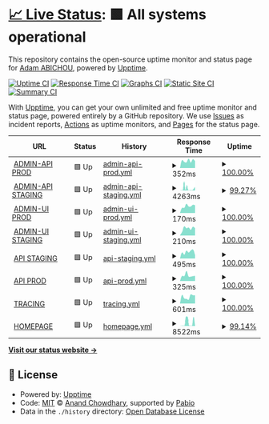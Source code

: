 # [📈 Live Status](https://uptime.celestia.elmenu.tn): <!--live status--> **🟩 All systems operational**

This repository contains the open-source uptime monitor and status page for [Adam ABICHOU](https://adam.abichou.tn), powered by [Upptime](https://github.com/upptime/upptime).

[![Uptime CI](https://github.com/adamab48/celestia-uptime/workflows/Uptime%20CI/badge.svg)](https://github.com/adamab48/celestia-uptime/actions?query=workflow%3A%22Uptime+CI%22)
[![Response Time CI](https://github.com/adamab48/celestia-uptime/workflows/Response%20Time%20CI/badge.svg)](https://github.com/adamab48/celestia-uptime/actions?query=workflow%3A%22Response+Time+CI%22)
[![Graphs CI](https://github.com/adamab48/celestia-uptime/workflows/Graphs%20CI/badge.svg)](https://github.com/adamab48/celestia-uptime/actions?query=workflow%3A%22Graphs+CI%22)
[![Static Site CI](https://github.com/adamab48/celestia-uptime/workflows/Static%20Site%20CI/badge.svg)](https://github.com/adamab48/celestia-uptime/actions?query=workflow%3A%22Static+Site+CI%22)
[![Summary CI](https://github.com/adamab48/celestia-uptime/workflows/Summary%20CI/badge.svg)](https://github.com/adamab48/celestia-uptime/actions?query=workflow%3A%22Summary+CI%22)

With [Upptime](https://upptime.js.org), you can get your own unlimited and free uptime monitor and status page, powered entirely by a GitHub repository. We use [Issues](https://github.com/adamab48/celestia-uptime/issues) as incident reports, [Actions](https://github.com/adamab48/celestia-uptime/actions) as uptime monitors, and [Pages](https://uptime.celestia.elmenu.tn) for the status page.

<!--start: status pages-->
<!-- This summary is generated by Upptime (https://github.com/upptime/upptime) -->
<!-- Do not edit this manually, your changes will be overwritten -->
<!-- prettier-ignore -->
| URL | Status | History | Response Time | Uptime |
| --- | ------ | ------- | ------------- | ------ |
| <img alt="" src="https://icons.duckduckgo.com/ip3/admin-api.prod.celestia.elmenu.tn.ico" height="13"> [ADMIN-API PROD](https://admin-api.prod.celestia.elmenu.tn/health) | 🟩 Up | [admin-api-prod.yml](https://github.com/adamab48/celestia-uptime/commits/HEAD/history/admin-api-prod.yml) | <details><summary><img alt="Response time graph" src="./graphs/admin-api-prod/response-time-week.png" height="20"> 352ms</summary><br><a href="https://uptime.celestia.elmenu.tn/history/admin-api-prod"><img alt="Response time 342" src="https://img.shields.io/endpoint?url=https%3A%2F%2Fraw.githubusercontent.com%2Fadamab48%2Fcelestia-uptime%2FHEAD%2Fapi%2Fadmin-api-prod%2Fresponse-time.json"></a><br><a href="https://uptime.celestia.elmenu.tn/history/admin-api-prod"><img alt="24-hour response time 346" src="https://img.shields.io/endpoint?url=https%3A%2F%2Fraw.githubusercontent.com%2Fadamab48%2Fcelestia-uptime%2FHEAD%2Fapi%2Fadmin-api-prod%2Fresponse-time-day.json"></a><br><a href="https://uptime.celestia.elmenu.tn/history/admin-api-prod"><img alt="7-day response time 352" src="https://img.shields.io/endpoint?url=https%3A%2F%2Fraw.githubusercontent.com%2Fadamab48%2Fcelestia-uptime%2FHEAD%2Fapi%2Fadmin-api-prod%2Fresponse-time-week.json"></a><br><a href="https://uptime.celestia.elmenu.tn/history/admin-api-prod"><img alt="30-day response time 342" src="https://img.shields.io/endpoint?url=https%3A%2F%2Fraw.githubusercontent.com%2Fadamab48%2Fcelestia-uptime%2FHEAD%2Fapi%2Fadmin-api-prod%2Fresponse-time-month.json"></a><br><a href="https://uptime.celestia.elmenu.tn/history/admin-api-prod"><img alt="1-year response time 342" src="https://img.shields.io/endpoint?url=https%3A%2F%2Fraw.githubusercontent.com%2Fadamab48%2Fcelestia-uptime%2FHEAD%2Fapi%2Fadmin-api-prod%2Fresponse-time-year.json"></a></details> | <details><summary><a href="https://uptime.celestia.elmenu.tn/history/admin-api-prod">100.00%</a></summary><a href="https://uptime.celestia.elmenu.tn/history/admin-api-prod"><img alt="All-time uptime 100.00%" src="https://img.shields.io/endpoint?url=https%3A%2F%2Fraw.githubusercontent.com%2Fadamab48%2Fcelestia-uptime%2FHEAD%2Fapi%2Fadmin-api-prod%2Fuptime.json"></a><br><a href="https://uptime.celestia.elmenu.tn/history/admin-api-prod"><img alt="24-hour uptime 100.00%" src="https://img.shields.io/endpoint?url=https%3A%2F%2Fraw.githubusercontent.com%2Fadamab48%2Fcelestia-uptime%2FHEAD%2Fapi%2Fadmin-api-prod%2Fuptime-day.json"></a><br><a href="https://uptime.celestia.elmenu.tn/history/admin-api-prod"><img alt="7-day uptime 100.00%" src="https://img.shields.io/endpoint?url=https%3A%2F%2Fraw.githubusercontent.com%2Fadamab48%2Fcelestia-uptime%2FHEAD%2Fapi%2Fadmin-api-prod%2Fuptime-week.json"></a><br><a href="https://uptime.celestia.elmenu.tn/history/admin-api-prod"><img alt="30-day uptime 100.00%" src="https://img.shields.io/endpoint?url=https%3A%2F%2Fraw.githubusercontent.com%2Fadamab48%2Fcelestia-uptime%2FHEAD%2Fapi%2Fadmin-api-prod%2Fuptime-month.json"></a><br><a href="https://uptime.celestia.elmenu.tn/history/admin-api-prod"><img alt="1-year uptime 100.00%" src="https://img.shields.io/endpoint?url=https%3A%2F%2Fraw.githubusercontent.com%2Fadamab48%2Fcelestia-uptime%2FHEAD%2Fapi%2Fadmin-api-prod%2Fuptime-year.json"></a></details>
| <img alt="" src="https://icons.duckduckgo.com/ip3/admin-api.staging.celestia.elmenu.tn.ico" height="13"> [ADMIN-API STAGING](https://admin-api.staging.celestia.elmenu.tn/health) | 🟩 Up | [admin-api-staging.yml](https://github.com/adamab48/celestia-uptime/commits/HEAD/history/admin-api-staging.yml) | <details><summary><img alt="Response time graph" src="./graphs/admin-api-staging/response-time-week.png" height="20"> 4263ms</summary><br><a href="https://uptime.celestia.elmenu.tn/history/admin-api-staging"><img alt="Response time 5665" src="https://img.shields.io/endpoint?url=https%3A%2F%2Fraw.githubusercontent.com%2Fadamab48%2Fcelestia-uptime%2FHEAD%2Fapi%2Fadmin-api-staging%2Fresponse-time.json"></a><br><a href="https://uptime.celestia.elmenu.tn/history/admin-api-staging"><img alt="24-hour response time 4498" src="https://img.shields.io/endpoint?url=https%3A%2F%2Fraw.githubusercontent.com%2Fadamab48%2Fcelestia-uptime%2FHEAD%2Fapi%2Fadmin-api-staging%2Fresponse-time-day.json"></a><br><a href="https://uptime.celestia.elmenu.tn/history/admin-api-staging"><img alt="7-day response time 4263" src="https://img.shields.io/endpoint?url=https%3A%2F%2Fraw.githubusercontent.com%2Fadamab48%2Fcelestia-uptime%2FHEAD%2Fapi%2Fadmin-api-staging%2Fresponse-time-week.json"></a><br><a href="https://uptime.celestia.elmenu.tn/history/admin-api-staging"><img alt="30-day response time 5665" src="https://img.shields.io/endpoint?url=https%3A%2F%2Fraw.githubusercontent.com%2Fadamab48%2Fcelestia-uptime%2FHEAD%2Fapi%2Fadmin-api-staging%2Fresponse-time-month.json"></a><br><a href="https://uptime.celestia.elmenu.tn/history/admin-api-staging"><img alt="1-year response time 5665" src="https://img.shields.io/endpoint?url=https%3A%2F%2Fraw.githubusercontent.com%2Fadamab48%2Fcelestia-uptime%2FHEAD%2Fapi%2Fadmin-api-staging%2Fresponse-time-year.json"></a></details> | <details><summary><a href="https://uptime.celestia.elmenu.tn/history/admin-api-staging">99.27%</a></summary><a href="https://uptime.celestia.elmenu.tn/history/admin-api-staging"><img alt="All-time uptime 99.15%" src="https://img.shields.io/endpoint?url=https%3A%2F%2Fraw.githubusercontent.com%2Fadamab48%2Fcelestia-uptime%2FHEAD%2Fapi%2Fadmin-api-staging%2Fuptime.json"></a><br><a href="https://uptime.celestia.elmenu.tn/history/admin-api-staging"><img alt="24-hour uptime 99.54%" src="https://img.shields.io/endpoint?url=https%3A%2F%2Fraw.githubusercontent.com%2Fadamab48%2Fcelestia-uptime%2FHEAD%2Fapi%2Fadmin-api-staging%2Fuptime-day.json"></a><br><a href="https://uptime.celestia.elmenu.tn/history/admin-api-staging"><img alt="7-day uptime 99.27%" src="https://img.shields.io/endpoint?url=https%3A%2F%2Fraw.githubusercontent.com%2Fadamab48%2Fcelestia-uptime%2FHEAD%2Fapi%2Fadmin-api-staging%2Fuptime-week.json"></a><br><a href="https://uptime.celestia.elmenu.tn/history/admin-api-staging"><img alt="30-day uptime 99.15%" src="https://img.shields.io/endpoint?url=https%3A%2F%2Fraw.githubusercontent.com%2Fadamab48%2Fcelestia-uptime%2FHEAD%2Fapi%2Fadmin-api-staging%2Fuptime-month.json"></a><br><a href="https://uptime.celestia.elmenu.tn/history/admin-api-staging"><img alt="1-year uptime 99.15%" src="https://img.shields.io/endpoint?url=https%3A%2F%2Fraw.githubusercontent.com%2Fadamab48%2Fcelestia-uptime%2FHEAD%2Fapi%2Fadmin-api-staging%2Fuptime-year.json"></a></details>
| <img alt="" src="https://icons.duckduckgo.com/ip3/admin-ui.prod.celestia.elmenu.tn.ico" height="13"> [ADMIN-UI PROD](https://admin-ui.prod.celestia.elmenu.tn) | 🟩 Up | [admin-ui-prod.yml](https://github.com/adamab48/celestia-uptime/commits/HEAD/history/admin-ui-prod.yml) | <details><summary><img alt="Response time graph" src="./graphs/admin-ui-prod/response-time-week.png" height="20"> 170ms</summary><br><a href="https://uptime.celestia.elmenu.tn/history/admin-ui-prod"><img alt="Response time 314" src="https://img.shields.io/endpoint?url=https%3A%2F%2Fraw.githubusercontent.com%2Fadamab48%2Fcelestia-uptime%2FHEAD%2Fapi%2Fadmin-ui-prod%2Fresponse-time.json"></a><br><a href="https://uptime.celestia.elmenu.tn/history/admin-ui-prod"><img alt="24-hour response time 192" src="https://img.shields.io/endpoint?url=https%3A%2F%2Fraw.githubusercontent.com%2Fadamab48%2Fcelestia-uptime%2FHEAD%2Fapi%2Fadmin-ui-prod%2Fresponse-time-day.json"></a><br><a href="https://uptime.celestia.elmenu.tn/history/admin-ui-prod"><img alt="7-day response time 170" src="https://img.shields.io/endpoint?url=https%3A%2F%2Fraw.githubusercontent.com%2Fadamab48%2Fcelestia-uptime%2FHEAD%2Fapi%2Fadmin-ui-prod%2Fresponse-time-week.json"></a><br><a href="https://uptime.celestia.elmenu.tn/history/admin-ui-prod"><img alt="30-day response time 314" src="https://img.shields.io/endpoint?url=https%3A%2F%2Fraw.githubusercontent.com%2Fadamab48%2Fcelestia-uptime%2FHEAD%2Fapi%2Fadmin-ui-prod%2Fresponse-time-month.json"></a><br><a href="https://uptime.celestia.elmenu.tn/history/admin-ui-prod"><img alt="1-year response time 314" src="https://img.shields.io/endpoint?url=https%3A%2F%2Fraw.githubusercontent.com%2Fadamab48%2Fcelestia-uptime%2FHEAD%2Fapi%2Fadmin-ui-prod%2Fresponse-time-year.json"></a></details> | <details><summary><a href="https://uptime.celestia.elmenu.tn/history/admin-ui-prod">100.00%</a></summary><a href="https://uptime.celestia.elmenu.tn/history/admin-ui-prod"><img alt="All-time uptime 100.00%" src="https://img.shields.io/endpoint?url=https%3A%2F%2Fraw.githubusercontent.com%2Fadamab48%2Fcelestia-uptime%2FHEAD%2Fapi%2Fadmin-ui-prod%2Fuptime.json"></a><br><a href="https://uptime.celestia.elmenu.tn/history/admin-ui-prod"><img alt="24-hour uptime 100.00%" src="https://img.shields.io/endpoint?url=https%3A%2F%2Fraw.githubusercontent.com%2Fadamab48%2Fcelestia-uptime%2FHEAD%2Fapi%2Fadmin-ui-prod%2Fuptime-day.json"></a><br><a href="https://uptime.celestia.elmenu.tn/history/admin-ui-prod"><img alt="7-day uptime 100.00%" src="https://img.shields.io/endpoint?url=https%3A%2F%2Fraw.githubusercontent.com%2Fadamab48%2Fcelestia-uptime%2FHEAD%2Fapi%2Fadmin-ui-prod%2Fuptime-week.json"></a><br><a href="https://uptime.celestia.elmenu.tn/history/admin-ui-prod"><img alt="30-day uptime 100.00%" src="https://img.shields.io/endpoint?url=https%3A%2F%2Fraw.githubusercontent.com%2Fadamab48%2Fcelestia-uptime%2FHEAD%2Fapi%2Fadmin-ui-prod%2Fuptime-month.json"></a><br><a href="https://uptime.celestia.elmenu.tn/history/admin-ui-prod"><img alt="1-year uptime 100.00%" src="https://img.shields.io/endpoint?url=https%3A%2F%2Fraw.githubusercontent.com%2Fadamab48%2Fcelestia-uptime%2FHEAD%2Fapi%2Fadmin-ui-prod%2Fuptime-year.json"></a></details>
| <img alt="" src="https://icons.duckduckgo.com/ip3/admin-ui.staging.celestia.elmenu.tn.ico" height="13"> [ADMIN-UI STAGING](https://admin-ui.staging.celestia.elmenu.tn) | 🟩 Up | [admin-ui-staging.yml](https://github.com/adamab48/celestia-uptime/commits/HEAD/history/admin-ui-staging.yml) | <details><summary><img alt="Response time graph" src="./graphs/admin-ui-staging/response-time-week.png" height="20"> 210ms</summary><br><a href="https://uptime.celestia.elmenu.tn/history/admin-ui-staging"><img alt="Response time 227" src="https://img.shields.io/endpoint?url=https%3A%2F%2Fraw.githubusercontent.com%2Fadamab48%2Fcelestia-uptime%2FHEAD%2Fapi%2Fadmin-ui-staging%2Fresponse-time.json"></a><br><a href="https://uptime.celestia.elmenu.tn/history/admin-ui-staging"><img alt="24-hour response time 220" src="https://img.shields.io/endpoint?url=https%3A%2F%2Fraw.githubusercontent.com%2Fadamab48%2Fcelestia-uptime%2FHEAD%2Fapi%2Fadmin-ui-staging%2Fresponse-time-day.json"></a><br><a href="https://uptime.celestia.elmenu.tn/history/admin-ui-staging"><img alt="7-day response time 210" src="https://img.shields.io/endpoint?url=https%3A%2F%2Fraw.githubusercontent.com%2Fadamab48%2Fcelestia-uptime%2FHEAD%2Fapi%2Fadmin-ui-staging%2Fresponse-time-week.json"></a><br><a href="https://uptime.celestia.elmenu.tn/history/admin-ui-staging"><img alt="30-day response time 227" src="https://img.shields.io/endpoint?url=https%3A%2F%2Fraw.githubusercontent.com%2Fadamab48%2Fcelestia-uptime%2FHEAD%2Fapi%2Fadmin-ui-staging%2Fresponse-time-month.json"></a><br><a href="https://uptime.celestia.elmenu.tn/history/admin-ui-staging"><img alt="1-year response time 227" src="https://img.shields.io/endpoint?url=https%3A%2F%2Fraw.githubusercontent.com%2Fadamab48%2Fcelestia-uptime%2FHEAD%2Fapi%2Fadmin-ui-staging%2Fresponse-time-year.json"></a></details> | <details><summary><a href="https://uptime.celestia.elmenu.tn/history/admin-ui-staging">100.00%</a></summary><a href="https://uptime.celestia.elmenu.tn/history/admin-ui-staging"><img alt="All-time uptime 100.00%" src="https://img.shields.io/endpoint?url=https%3A%2F%2Fraw.githubusercontent.com%2Fadamab48%2Fcelestia-uptime%2FHEAD%2Fapi%2Fadmin-ui-staging%2Fuptime.json"></a><br><a href="https://uptime.celestia.elmenu.tn/history/admin-ui-staging"><img alt="24-hour uptime 100.00%" src="https://img.shields.io/endpoint?url=https%3A%2F%2Fraw.githubusercontent.com%2Fadamab48%2Fcelestia-uptime%2FHEAD%2Fapi%2Fadmin-ui-staging%2Fuptime-day.json"></a><br><a href="https://uptime.celestia.elmenu.tn/history/admin-ui-staging"><img alt="7-day uptime 100.00%" src="https://img.shields.io/endpoint?url=https%3A%2F%2Fraw.githubusercontent.com%2Fadamab48%2Fcelestia-uptime%2FHEAD%2Fapi%2Fadmin-ui-staging%2Fuptime-week.json"></a><br><a href="https://uptime.celestia.elmenu.tn/history/admin-ui-staging"><img alt="30-day uptime 100.00%" src="https://img.shields.io/endpoint?url=https%3A%2F%2Fraw.githubusercontent.com%2Fadamab48%2Fcelestia-uptime%2FHEAD%2Fapi%2Fadmin-ui-staging%2Fuptime-month.json"></a><br><a href="https://uptime.celestia.elmenu.tn/history/admin-ui-staging"><img alt="1-year uptime 100.00%" src="https://img.shields.io/endpoint?url=https%3A%2F%2Fraw.githubusercontent.com%2Fadamab48%2Fcelestia-uptime%2FHEAD%2Fapi%2Fadmin-ui-staging%2Fuptime-year.json"></a></details>
| <img alt="" src="https://icons.duckduckgo.com/ip3/staging.celestia.elmenu.tn.ico" height="13"> [API STAGING](https://staging.celestia.elmenu.tn/health) | 🟩 Up | [api-staging.yml](https://github.com/adamab48/celestia-uptime/commits/HEAD/history/api-staging.yml) | <details><summary><img alt="Response time graph" src="./graphs/api-staging/response-time-week.png" height="20"> 495ms</summary><br><a href="https://uptime.celestia.elmenu.tn/history/api-staging"><img alt="Response time 401" src="https://img.shields.io/endpoint?url=https%3A%2F%2Fraw.githubusercontent.com%2Fadamab48%2Fcelestia-uptime%2FHEAD%2Fapi%2Fapi-staging%2Fresponse-time.json"></a><br><a href="https://uptime.celestia.elmenu.tn/history/api-staging"><img alt="24-hour response time 261" src="https://img.shields.io/endpoint?url=https%3A%2F%2Fraw.githubusercontent.com%2Fadamab48%2Fcelestia-uptime%2FHEAD%2Fapi%2Fapi-staging%2Fresponse-time-day.json"></a><br><a href="https://uptime.celestia.elmenu.tn/history/api-staging"><img alt="7-day response time 495" src="https://img.shields.io/endpoint?url=https%3A%2F%2Fraw.githubusercontent.com%2Fadamab48%2Fcelestia-uptime%2FHEAD%2Fapi%2Fapi-staging%2Fresponse-time-week.json"></a><br><a href="https://uptime.celestia.elmenu.tn/history/api-staging"><img alt="30-day response time 401" src="https://img.shields.io/endpoint?url=https%3A%2F%2Fraw.githubusercontent.com%2Fadamab48%2Fcelestia-uptime%2FHEAD%2Fapi%2Fapi-staging%2Fresponse-time-month.json"></a><br><a href="https://uptime.celestia.elmenu.tn/history/api-staging"><img alt="1-year response time 401" src="https://img.shields.io/endpoint?url=https%3A%2F%2Fraw.githubusercontent.com%2Fadamab48%2Fcelestia-uptime%2FHEAD%2Fapi%2Fapi-staging%2Fresponse-time-year.json"></a></details> | <details><summary><a href="https://uptime.celestia.elmenu.tn/history/api-staging">100.00%</a></summary><a href="https://uptime.celestia.elmenu.tn/history/api-staging"><img alt="All-time uptime 100.00%" src="https://img.shields.io/endpoint?url=https%3A%2F%2Fraw.githubusercontent.com%2Fadamab48%2Fcelestia-uptime%2FHEAD%2Fapi%2Fapi-staging%2Fuptime.json"></a><br><a href="https://uptime.celestia.elmenu.tn/history/api-staging"><img alt="24-hour uptime 100.00%" src="https://img.shields.io/endpoint?url=https%3A%2F%2Fraw.githubusercontent.com%2Fadamab48%2Fcelestia-uptime%2FHEAD%2Fapi%2Fapi-staging%2Fuptime-day.json"></a><br><a href="https://uptime.celestia.elmenu.tn/history/api-staging"><img alt="7-day uptime 100.00%" src="https://img.shields.io/endpoint?url=https%3A%2F%2Fraw.githubusercontent.com%2Fadamab48%2Fcelestia-uptime%2FHEAD%2Fapi%2Fapi-staging%2Fuptime-week.json"></a><br><a href="https://uptime.celestia.elmenu.tn/history/api-staging"><img alt="30-day uptime 100.00%" src="https://img.shields.io/endpoint?url=https%3A%2F%2Fraw.githubusercontent.com%2Fadamab48%2Fcelestia-uptime%2FHEAD%2Fapi%2Fapi-staging%2Fuptime-month.json"></a><br><a href="https://uptime.celestia.elmenu.tn/history/api-staging"><img alt="1-year uptime 100.00%" src="https://img.shields.io/endpoint?url=https%3A%2F%2Fraw.githubusercontent.com%2Fadamab48%2Fcelestia-uptime%2FHEAD%2Fapi%2Fapi-staging%2Fuptime-year.json"></a></details>
| <img alt="" src="https://icons.duckduckgo.com/ip3/prod.celestia.elmenu.tn.ico" height="13"> [API PROD](https://prod.celestia.elmenu.tn/health) | 🟩 Up | [api-prod.yml](https://github.com/adamab48/celestia-uptime/commits/HEAD/history/api-prod.yml) | <details><summary><img alt="Response time graph" src="./graphs/api-prod/response-time-week.png" height="20"> 325ms</summary><br><a href="https://uptime.celestia.elmenu.tn/history/api-prod"><img alt="Response time 358" src="https://img.shields.io/endpoint?url=https%3A%2F%2Fraw.githubusercontent.com%2Fadamab48%2Fcelestia-uptime%2FHEAD%2Fapi%2Fapi-prod%2Fresponse-time.json"></a><br><a href="https://uptime.celestia.elmenu.tn/history/api-prod"><img alt="24-hour response time 305" src="https://img.shields.io/endpoint?url=https%3A%2F%2Fraw.githubusercontent.com%2Fadamab48%2Fcelestia-uptime%2FHEAD%2Fapi%2Fapi-prod%2Fresponse-time-day.json"></a><br><a href="https://uptime.celestia.elmenu.tn/history/api-prod"><img alt="7-day response time 325" src="https://img.shields.io/endpoint?url=https%3A%2F%2Fraw.githubusercontent.com%2Fadamab48%2Fcelestia-uptime%2FHEAD%2Fapi%2Fapi-prod%2Fresponse-time-week.json"></a><br><a href="https://uptime.celestia.elmenu.tn/history/api-prod"><img alt="30-day response time 358" src="https://img.shields.io/endpoint?url=https%3A%2F%2Fraw.githubusercontent.com%2Fadamab48%2Fcelestia-uptime%2FHEAD%2Fapi%2Fapi-prod%2Fresponse-time-month.json"></a><br><a href="https://uptime.celestia.elmenu.tn/history/api-prod"><img alt="1-year response time 358" src="https://img.shields.io/endpoint?url=https%3A%2F%2Fraw.githubusercontent.com%2Fadamab48%2Fcelestia-uptime%2FHEAD%2Fapi%2Fapi-prod%2Fresponse-time-year.json"></a></details> | <details><summary><a href="https://uptime.celestia.elmenu.tn/history/api-prod">100.00%</a></summary><a href="https://uptime.celestia.elmenu.tn/history/api-prod"><img alt="All-time uptime 100.00%" src="https://img.shields.io/endpoint?url=https%3A%2F%2Fraw.githubusercontent.com%2Fadamab48%2Fcelestia-uptime%2FHEAD%2Fapi%2Fapi-prod%2Fuptime.json"></a><br><a href="https://uptime.celestia.elmenu.tn/history/api-prod"><img alt="24-hour uptime 100.00%" src="https://img.shields.io/endpoint?url=https%3A%2F%2Fraw.githubusercontent.com%2Fadamab48%2Fcelestia-uptime%2FHEAD%2Fapi%2Fapi-prod%2Fuptime-day.json"></a><br><a href="https://uptime.celestia.elmenu.tn/history/api-prod"><img alt="7-day uptime 100.00%" src="https://img.shields.io/endpoint?url=https%3A%2F%2Fraw.githubusercontent.com%2Fadamab48%2Fcelestia-uptime%2FHEAD%2Fapi%2Fapi-prod%2Fuptime-week.json"></a><br><a href="https://uptime.celestia.elmenu.tn/history/api-prod"><img alt="30-day uptime 100.00%" src="https://img.shields.io/endpoint?url=https%3A%2F%2Fraw.githubusercontent.com%2Fadamab48%2Fcelestia-uptime%2FHEAD%2Fapi%2Fapi-prod%2Fuptime-month.json"></a><br><a href="https://uptime.celestia.elmenu.tn/history/api-prod"><img alt="1-year uptime 100.00%" src="https://img.shields.io/endpoint?url=https%3A%2F%2Fraw.githubusercontent.com%2Fadamab48%2Fcelestia-uptime%2FHEAD%2Fapi%2Fapi-prod%2Fuptime-year.json"></a></details>
| <img alt="" src="https://icons.duckduckgo.com/ip3/celestia-tracing.onrender.com.ico" height="13"> [TRACING](https://celestia-tracing.onrender.com) | 🟩 Up | [tracing.yml](https://github.com/adamab48/celestia-uptime/commits/HEAD/history/tracing.yml) | <details><summary><img alt="Response time graph" src="./graphs/tracing/response-time-week.png" height="20"> 601ms</summary><br><a href="https://uptime.celestia.elmenu.tn/history/tracing"><img alt="Response time 509" src="https://img.shields.io/endpoint?url=https%3A%2F%2Fraw.githubusercontent.com%2Fadamab48%2Fcelestia-uptime%2FHEAD%2Fapi%2Ftracing%2Fresponse-time.json"></a><br><a href="https://uptime.celestia.elmenu.tn/history/tracing"><img alt="24-hour response time 732" src="https://img.shields.io/endpoint?url=https%3A%2F%2Fraw.githubusercontent.com%2Fadamab48%2Fcelestia-uptime%2FHEAD%2Fapi%2Ftracing%2Fresponse-time-day.json"></a><br><a href="https://uptime.celestia.elmenu.tn/history/tracing"><img alt="7-day response time 601" src="https://img.shields.io/endpoint?url=https%3A%2F%2Fraw.githubusercontent.com%2Fadamab48%2Fcelestia-uptime%2FHEAD%2Fapi%2Ftracing%2Fresponse-time-week.json"></a><br><a href="https://uptime.celestia.elmenu.tn/history/tracing"><img alt="30-day response time 509" src="https://img.shields.io/endpoint?url=https%3A%2F%2Fraw.githubusercontent.com%2Fadamab48%2Fcelestia-uptime%2FHEAD%2Fapi%2Ftracing%2Fresponse-time-month.json"></a><br><a href="https://uptime.celestia.elmenu.tn/history/tracing"><img alt="1-year response time 509" src="https://img.shields.io/endpoint?url=https%3A%2F%2Fraw.githubusercontent.com%2Fadamab48%2Fcelestia-uptime%2FHEAD%2Fapi%2Ftracing%2Fresponse-time-year.json"></a></details> | <details><summary><a href="https://uptime.celestia.elmenu.tn/history/tracing">100.00%</a></summary><a href="https://uptime.celestia.elmenu.tn/history/tracing"><img alt="All-time uptime 100.00%" src="https://img.shields.io/endpoint?url=https%3A%2F%2Fraw.githubusercontent.com%2Fadamab48%2Fcelestia-uptime%2FHEAD%2Fapi%2Ftracing%2Fuptime.json"></a><br><a href="https://uptime.celestia.elmenu.tn/history/tracing"><img alt="24-hour uptime 100.00%" src="https://img.shields.io/endpoint?url=https%3A%2F%2Fraw.githubusercontent.com%2Fadamab48%2Fcelestia-uptime%2FHEAD%2Fapi%2Ftracing%2Fuptime-day.json"></a><br><a href="https://uptime.celestia.elmenu.tn/history/tracing"><img alt="7-day uptime 100.00%" src="https://img.shields.io/endpoint?url=https%3A%2F%2Fraw.githubusercontent.com%2Fadamab48%2Fcelestia-uptime%2FHEAD%2Fapi%2Ftracing%2Fuptime-week.json"></a><br><a href="https://uptime.celestia.elmenu.tn/history/tracing"><img alt="30-day uptime 100.00%" src="https://img.shields.io/endpoint?url=https%3A%2F%2Fraw.githubusercontent.com%2Fadamab48%2Fcelestia-uptime%2FHEAD%2Fapi%2Ftracing%2Fuptime-month.json"></a><br><a href="https://uptime.celestia.elmenu.tn/history/tracing"><img alt="1-year uptime 100.00%" src="https://img.shields.io/endpoint?url=https%3A%2F%2Fraw.githubusercontent.com%2Fadamab48%2Fcelestia-uptime%2FHEAD%2Fapi%2Ftracing%2Fuptime-year.json"></a></details>
| <img alt="" src="https://icons.duckduckgo.com/ip3/home.celestia.elmenu.tn.ico" height="13"> [HOMEPAGE](https://home.celestia.elmenu.tn) | 🟩 Up | [homepage.yml](https://github.com/adamab48/celestia-uptime/commits/HEAD/history/homepage.yml) | <details><summary><img alt="Response time graph" src="./graphs/homepage/response-time-week.png" height="20"> 8522ms</summary><br><a href="https://uptime.celestia.elmenu.tn/history/homepage"><img alt="Response time 5867" src="https://img.shields.io/endpoint?url=https%3A%2F%2Fraw.githubusercontent.com%2Fadamab48%2Fcelestia-uptime%2FHEAD%2Fapi%2Fhomepage%2Fresponse-time.json"></a><br><a href="https://uptime.celestia.elmenu.tn/history/homepage"><img alt="24-hour response time 307" src="https://img.shields.io/endpoint?url=https%3A%2F%2Fraw.githubusercontent.com%2Fadamab48%2Fcelestia-uptime%2FHEAD%2Fapi%2Fhomepage%2Fresponse-time-day.json"></a><br><a href="https://uptime.celestia.elmenu.tn/history/homepage"><img alt="7-day response time 8522" src="https://img.shields.io/endpoint?url=https%3A%2F%2Fraw.githubusercontent.com%2Fadamab48%2Fcelestia-uptime%2FHEAD%2Fapi%2Fhomepage%2Fresponse-time-week.json"></a><br><a href="https://uptime.celestia.elmenu.tn/history/homepage"><img alt="30-day response time 5867" src="https://img.shields.io/endpoint?url=https%3A%2F%2Fraw.githubusercontent.com%2Fadamab48%2Fcelestia-uptime%2FHEAD%2Fapi%2Fhomepage%2Fresponse-time-month.json"></a><br><a href="https://uptime.celestia.elmenu.tn/history/homepage"><img alt="1-year response time 5867" src="https://img.shields.io/endpoint?url=https%3A%2F%2Fraw.githubusercontent.com%2Fadamab48%2Fcelestia-uptime%2FHEAD%2Fapi%2Fhomepage%2Fresponse-time-year.json"></a></details> | <details><summary><a href="https://uptime.celestia.elmenu.tn/history/homepage">99.14%</a></summary><a href="https://uptime.celestia.elmenu.tn/history/homepage"><img alt="All-time uptime 98.63%" src="https://img.shields.io/endpoint?url=https%3A%2F%2Fraw.githubusercontent.com%2Fadamab48%2Fcelestia-uptime%2FHEAD%2Fapi%2Fhomepage%2Fuptime.json"></a><br><a href="https://uptime.celestia.elmenu.tn/history/homepage"><img alt="24-hour uptime 100.00%" src="https://img.shields.io/endpoint?url=https%3A%2F%2Fraw.githubusercontent.com%2Fadamab48%2Fcelestia-uptime%2FHEAD%2Fapi%2Fhomepage%2Fuptime-day.json"></a><br><a href="https://uptime.celestia.elmenu.tn/history/homepage"><img alt="7-day uptime 99.14%" src="https://img.shields.io/endpoint?url=https%3A%2F%2Fraw.githubusercontent.com%2Fadamab48%2Fcelestia-uptime%2FHEAD%2Fapi%2Fhomepage%2Fuptime-week.json"></a><br><a href="https://uptime.celestia.elmenu.tn/history/homepage"><img alt="30-day uptime 98.63%" src="https://img.shields.io/endpoint?url=https%3A%2F%2Fraw.githubusercontent.com%2Fadamab48%2Fcelestia-uptime%2FHEAD%2Fapi%2Fhomepage%2Fuptime-month.json"></a><br><a href="https://uptime.celestia.elmenu.tn/history/homepage"><img alt="1-year uptime 98.63%" src="https://img.shields.io/endpoint?url=https%3A%2F%2Fraw.githubusercontent.com%2Fadamab48%2Fcelestia-uptime%2FHEAD%2Fapi%2Fhomepage%2Fuptime-year.json"></a></details>

<!--end: status pages-->

[**Visit our status website →**](https://uptime.celestia.elmenu.tn)

## 📄 License

- Powered by: [Upptime](https://github.com/upptime/upptime)
- Code: [MIT](./LICENSE) © [Anand Chowdhary](https://anandchowdhary.com), supported by [Pabio](https://pabio.com)
- Data in the `./history` directory: [Open Database License](https://opendatacommons.org/licenses/odbl/1-0/)
